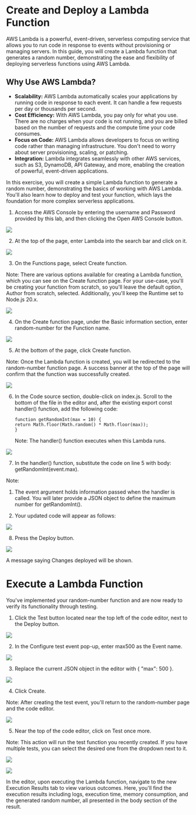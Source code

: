 # Create and Deploy a Lambda Function


AWS Lambda is a powerful, event-driven, serverless computing service that allows you to run code in response to events without provisioning or managing servers. In this guide, you will create a Lambda function that generates a random number, demonstrating the ease and flexibility of deploying serverless functions using AWS Lambda.

## Why Use AWS Lambda?

-   **Scalability:**  AWS Lambda automatically scales your applications by running code in response to each event. It can handle a few requests per day or thousands per second.
-   **Cost Efficiency:**  With AWS Lambda, you pay only for what you use. There are no charges when your code is not running, and you are billed based on the number of requests and the compute time your code consumes.
-   **Focus on Code:**  AWS Lambda allows developers to focus on writing code rather than managing infrastructure. You don't need to worry about server provisioning, scaling, or patching.
-   **Integration:**  Lambda integrates seamlessly with other AWS services, such as S3, DynamoDB, API Gateway, and more, enabling the creation of powerful, event-driven applications.

In this exercise, you will create a simple Lambda function to generate a random number, demonstrating the basics of working with AWS Lambda. You'll also learn how to deploy and test your function, which lays the foundation for more complex serverless applications.


1.  Access the AWS Console by entering the username and Password provided by this lab, and then clicking the Open AWS Console button.


![](https://lh7-us.googleusercontent.com/docsz/AD_4nXf-Qs2szy1i644y_pa-27nLQ0kwAcLpz2CgEw11Qzu2d98mtVt09A7jdQo6-nQU8t3WDvn_RQWlLIbmqYgzZ7xeOq7i7DyMFS1M1sU3wh-8J7-BsqkGokiaL3x3ZEyBGmGU5qmxL_tl8J6PQY2NDWGGVws?key=spw-RV67cN5f2TMffOa2wQ)

2.  At the top of the page, enter Lambda into the search bar and click on it.


![](https://lh7-us.googleusercontent.com/docsz/AD_4nXdty2ECjItZml9JUDI7w8RZaWUSM1SKF0cvStkPWsyP1bWAYLrurJ_1i7605yXv-M7WEmTTsvcVg2CJ-IKuKUtRRu4hYXBeizABRw9Wmkofs8eQA8eS9edqd7HQriWxJwSz7zbujPBk7PWi8uqYujlR2Po?key=spw-RV67cN5f2TMffOa2wQ)

3.  On the Functions page, select Create function.


Note: There are various options available for creating a Lambda function, which you can see on the Create function page. For your use-case, you'll be creating your function from scratch, so you'll leave the default option, Author from scratch, selected. Additionally, you'll keep the Runtime set to Node.js 20.x.

![](https://lh7-us.googleusercontent.com/docsz/AD_4nXdXynfy9nuKAUhi095UK2hTBW9Q8w6E_SVcgwMfpEzrIN7aWaaABtNORxn9abQKqNTjkRJWQAkTNdthr1blu_7o5JGJyfaC6fqh9yVXi-n1lO9IBrX-_OE8cxb0Xwl1YTHAADdYmClE_z4hUHrXqXpDhxQ?key=spw-RV67cN5f2TMffOa2wQ)

4.  On the Create function page, under the Basic information section, enter random-number for the Function name.


![](https://lh7-us.googleusercontent.com/docsz/AD_4nXdvBwTZe0-lleAuUACduhO3bZ1K-_acXC9KL53Cn4EUpkF775Cin6F6PY10fylb70_HUQ5eS9AOEzzblmmQn1iggkIPwrsRnl8S3SvNjnNkKZEA6NRTW_-AGvHTCUy7NHT3fMizBWcI72ocbaUTlbFlHr01?key=spw-RV67cN5f2TMffOa2wQ)

5.  At the bottom of the page, click Create function.


Note: Once the Lambda function is created, you will be redirected to the random-number function page. A success banner at the top of the page will confirm that the function was successfully created.

![](https://lh7-us.googleusercontent.com/docsz/AD_4nXeOv61TV27W0i1MMQdPCLRaFMLLPsXkOztz-UXYVrL642h4VTjuoj_4LWTBP54yK9Ib8HH8ZAFqhkHFzKH2lfFNPkU_LfkXgZC53ZHFUR6EMw-aJDFBLMkgZlaM69zc_Dn0FVnMxWJDDUa3aXtA_SXbv8Ul?key=spw-RV67cN5f2TMffOa2wQ)

6.  In the Code source section, double-click on index.js. Scroll to the bottom of the file in the editor and, after the existing export const handler() function, add the following code:

	```
	function getRandomInt(max = 10) {
	return Math.floor(Math.random() * Math.floor(max));
	}
	```
	Note: The handler() function executes when this Lambda runs.

![](https://lh7-us.googleusercontent.com/docsz/AD_4nXcXJz2zsGRB27hZOPyGFEV-lDvwVIMxblvwlq1mVcLOVxUmXEcyM54Uhsf1epOjYsXAEgc3WcgLsG89d6fFlpiOl05XVGrEqtON0kEEn0ZuUf1R_P_bxqsvbUGbvHFCs3O6hpiHXbbH43S9ROUxUTtNmv4?key=spw-RV67cN5f2TMffOa2wQ)

7.  In the handler() function, substitute the code on line 5 with body: getRandomInt(event.max).

Note:

1.  The event argument holds information passed when the handler is called. You will later provide a JSON object to define the maximum number for getRandomInt().

2.  Your updated code will appear as follows:


![](https://lh7-us.googleusercontent.com/docsz/AD_4nXcqV-ddgn24MnQnOme14qj6iw8aV5V9EIK0tdjQ_7DAAHyZ28zpgE8ZfeUYlDVw9OMzVB9fOo1uqTztCHPW9CYhP3g4EgFSAno_3yI-AKGhkWeKXTd8MmxxVMJAsc8B06godkNytF-qzTRh2h4PAubNBWE3?key=spw-RV67cN5f2TMffOa2wQ)

8.  Press the Deploy button.


![](https://lh7-us.googleusercontent.com/docsz/AD_4nXfZXAcbeJ5X8kOToY-ig2fCuWpf5ssl6ZDbYuvqh7frui9cHhq97WwYx-nZptoCKxAQZziGqjse3C_Fitj4YQkM1GcotePEGoTrXjqu4iNwazQbeV-jxGTicO5ymZd8Kk9AQp8krPqn89nIDzSvvPv8BqI?key=spw-RV67cN5f2TMffOa2wQ)

A message saying Changes deployed will be shown.

# Execute a Lambda Function

You've implemented your random-number function and are now ready to verify its functionality through testing.

1.  Click the Test button located near the top left of the code editor, next to the Deploy button.


![](https://lh7-us.googleusercontent.com/docsz/AD_4nXcNAITqKnbyeKPjRVHvcTfGxP5oNQuAg32w7lkR1jS6Fx3LJTv2KGTai5isD_BguVX4OdZi7d_1wPp3pZCxF0E5xaavdTxoSX7YIF_JtnL7S5VL09bFBVKCpLl6qd0uwcLpzEgP58Ze-u7z-szDoudeBzab?key=spw-RV67cN5f2TMffOa2wQ)

2.  In the Configure test event pop-up, enter max500 as the Event name.


![](https://lh7-us.googleusercontent.com/docsz/AD_4nXcfDNRf_KxZlQO0VtuEJzie1DgCcMKJQ8PhnuHvoVXKLgzPYLBL5rofk-KhBUI3HChWD__7k6d8xIed23wd0XQjmFCnhhn9HntKqmV_k7Wjukh8WXdYrPS8MDcdvHw_1bZ3kof9gUQgj94Wp0qY33injyo?key=spw-RV67cN5f2TMffOa2wQ)

3.  Replace the current JSON object in the editor with { "max": 500 }.


![](https://lh7-us.googleusercontent.com/docsz/AD_4nXeMsknovrxxkaLDiLJBurCf0OXVaCOAEvy7sjvh2KMehiVZQUBFbs04BhI-pHq50i4kEtMDdoyEP-LdpwS03E1hylge32cPTQxVgpjEPtxbjO6AhxeXRM1MRJB7PVbbQOFjbjjafzZqd6JkrliRr7k-oEku?key=spw-RV67cN5f2TMffOa2wQ)

4.  Click Create.


Note: After creating the test event, you'll return to the random-number page and the code editor.

![](https://lh7-us.googleusercontent.com/docsz/AD_4nXcnhJv2KVrqf6vg62waZOB9hl6Y28be5ZPmx3FSlMqwJMPFNdFR-Wg1GRq-sovu1GZaY78g0s6zhsF_OzDhVT5D0z9xPgHciKFadlbTHweN84fjIDlX_DWBwChNuZSmB-CFqrdrw7LSkUohauQzhPwMF58?key=spw-RV67cN5f2TMffOa2wQ)

5.  Near the top of the code editor, click on Test once more.


Note: This action will run the test function you recently created. If you have multiple tests, you can select the desired one from the dropdown next to it.

![](https://lh7-us.googleusercontent.com/docsz/AD_4nXfHAX4PeK1eOsgSiOclO_HWzNxdGfdPdbqcJzj7_J-GIzvWMnO9Nl78-I2PbVva1wJkBX2dkFjwubVzzzdIkEeQe7-_jwFyPaNIbx0jqcEBIb9J1mYz2w3iNIowK6rS22bGecXO5fIzVA5OShHA7wcwV91a?key=spw-RV67cN5f2TMffOa2wQ)

![](https://lh7-us.googleusercontent.com/docsz/AD_4nXfT9t_61Su5_dRF1RxAwvJ2-Gal8JCQZBigch56M-YT-AEtjrK0RuVQUHLN9wJVvBflx1ueGPCs552kR-czNrOY98TUxIBWjRc8zP-ryCgqMxPrtXRZh1RGliiVQ7tVsOVHWlakyK9BCRbjvVfN3yJ0gSlF?key=spw-RV67cN5f2TMffOa2wQ)

In the editor, upon executing the Lambda function, navigate to the new Execution Results tab to view various outcomes. Here, you'll find the execution results including logs, execution time, memory consumption, and the generated random number, all presented in the body section of the result.
